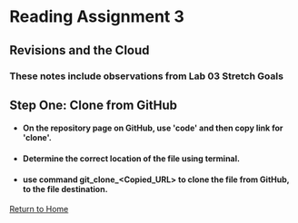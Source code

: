 # Reading Assignment 3
## Revisions and the Cloud

### These notes include observations from Lab 03 Stretch Goals

## Step One: Clone from GitHub
- #### On the repository page on GitHub, use 'code' and then copy link for 'clone'.

- #### Determine the correct location of the file using terminal.

- #### use command git_clone_<Copied_URL> to clone the file from GitHub, to the file destination.

[Return to Home](README.md)